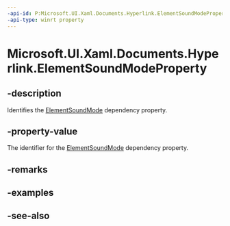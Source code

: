 ```yaml
---
-api-id: P:Microsoft.UI.Xaml.Documents.Hyperlink.ElementSoundModeProperty
-api-type: winrt property
---
```


<!-- Property syntax
public Windows.UI.Xaml.DependencyProperty ElementSoundModeProperty { get; }
-->

# Microsoft.UI.Xaml.Documents.Hyperlink.ElementSoundModeProperty

## -description
Identifies the [ElementSoundMode](hyperlink_elementsoundmode.md) dependency property.

## -property-value
The identifier for the [ElementSoundMode](hyperlink_elementsoundmode.md) dependency property.

## -remarks

## -examples

## -see-also
